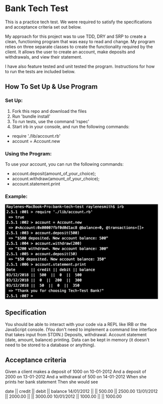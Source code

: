 # Bank Tech Test
This is a practice tech test. We were required to satisfy the specifications and acceptance criteria set out below.

My approach for this project was to use TDD, DRY and SRP to create a clean, functioning program that was easy to read and change. My program relies on three separate classes to create the functionality required by the client. It allows the user to create an account, make deposits and withdrawals, and view their statement.

I have also feature tested and unit tested the program. Instructions for how to run the tests are included below.

## How To Set Up & Use Program
### Set Up:
1. Fork this repo and download the files
2. Run 'bundle install'
3. To run tests, use the command 'rspec'
3. Start irb in your console, and run the following commands:
  * require './lib/account.rb'
  * account = Account.new

### Using the Program:
To use your account, you can run the following commands:
* account.deposit(amount_of_your_choice);
* account.withdraw(amount_of_your_choice);
* account.statement.print

### Example:
![irb_screenshot](./public/example_of_program_in_irb.png)

## Specification
You should be able to interact with your code via a REPL like IRB or the JavaScript console. (You don't need to implement a command line interface that takes input from STDIN.)
Deposits, withdrawal.
Account statement (date, amount, balance) printing.
Data can be kept in memory (it doesn't need to be stored to a database or anything).

## Acceptance criteria
Given a client makes a deposit of 1000 on 10-01-2012
And a deposit of 2000 on 13-01-2012
And a withdrawal of 500 on 14-01-2012
When she prints her bank statement
Then she would see

date || credit || debit || balance
14/01/2012 || || 500.00 || 2500.00
13/01/2012 || 2000.00 || || 3000.00
10/01/2012 || 1000.00 || || 1000.00
